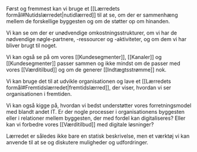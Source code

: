 Først og fremmest kan vi bruge et [[Lærredets formål#Nutidslærredet|nutidlærred]] til at se, om der er sammenhæng mellem de forskellige byggesten og om de støtter op om hinanden. 

Vi kan se om der er unødvendige omkostningsstrukturer, om vi har de nødvendige nøgle-partnere, -ressourcer og -aktiviteter, og om dem vi har bliver brugt til noget. 

Vi kan også se på om vores [[Kundesegmenter]], [[Kanaler]] og [[Kundesegmenter]] passer sammen og ikke mindst om de passer med vores [[Værditilbud]] og om de generer [[Indtægtsstrømme]] nok.

Vi kan bruge det til at udvikle organisationen og lave et [[Lærredets formål#Fremtidslærredet|fremtidslærred]], der viser, hvordan vi ser organisationen i fremtiden.

Vi kan også kigge på, hvordan vi bedst understøtter vores forretningsmodel med blandt andet IT. Er der nogle processer i organisationens byggesten eller i relationer mellem byggesten, der med fordel kan digitaliseres? Eller kan vi forbedre vores [[Værditilbud]] med digitale løsninger?

Lærredet er således ikke bare en statisk beskrivelse, men et værktøj vi kan anvende til at se og diskutere muligheder og udfordringer.